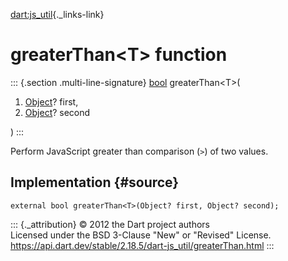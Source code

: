 [dart:js\_util](../dart-js_util/dart-js_util-library){._links-link}

greaterThan\<T\> function
=========================

::: {.section .multi-line-signature}
[bool](../dart-core/bool-class) greaterThan\<T\>(

1.  [Object](../dart-core/object-class)? first,
2.  [Object](../dart-core/object-class)? second

)
:::

Perform JavaScript greater than comparison (`>`) of two values.

Implementation {#source}
--------------

``` {.language-dart data-language="dart"}
external bool greaterThan<T>(Object? first, Object? second);
```

::: {._attribution}
© 2012 the Dart project authors\
Licensed under the BSD 3-Clause \"New\" or \"Revised\" License.\
<https://api.dart.dev/stable/2.18.5/dart-js_util/greaterThan.html>
:::
